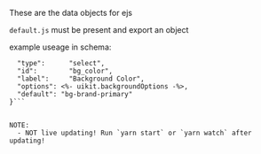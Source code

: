 These are the data objects for ejs 

`default.js` must be present and export an object

example useage in schema:
```{
  "type":      "select",
  "id":        "bg_color",
  "label":     "Background Color",
  "options": <%- uikit.backgroundOptions -%>,
  "default": "bg-brand-primary"
}```


NOTE: 
  - NOT live updating! Run `yarn start` or `yarn watch` after updating!